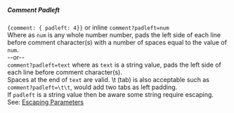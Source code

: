 ##### Comment Padleft
`{comment: { padleft: 4}}` or inline `comment?padleft=num`  
Where as `num` is any whole number number, pads the left side of each line before comment character(s) with a number of spaces equal to the value of `num`.  
--or--  
`comment?padleft=text` where as `text` is a string value, pads the left side of each line before comment character(s).  
Spaces at the end of `text` are valid. \t (tab) is also acceptable such as `comment?padleft=\t\t`, would add two tabs as left padding.  
If `padleft` is a string value then be aware some string require escaping.  
See: [Escaping Parameters](/build-include/pages/Docs/misc/EscapingParameters.html)  